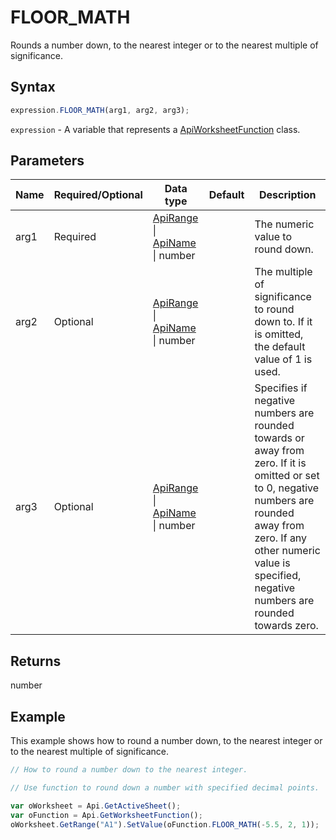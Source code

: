 # FLOOR_MATH

Rounds a number down, to the nearest integer or to the nearest multiple of significance.

## Syntax

```javascript
expression.FLOOR_MATH(arg1, arg2, arg3);
```

`expression` - A variable that represents a [ApiWorksheetFunction](../ApiWorksheetFunction.md) class.

## Parameters

| **Name** | **Required/Optional** | **Data type** | **Default** | **Description** |
| ------------- | ------------- | ------------- | ------------- | ------------- |
| arg1 | Required | [ApiRange](../../ApiRange/ApiRange.md) \| [ApiName](../../ApiName/ApiName.md) \| number |  | The numeric value to round down. |
| arg2 | Optional | [ApiRange](../../ApiRange/ApiRange.md) \| [ApiName](../../ApiName/ApiName.md) \| number |  | The multiple of significance to round down to. If it is omitted, the default value of 1 is used. |
| arg3 | Optional | [ApiRange](../../ApiRange/ApiRange.md) \| [ApiName](../../ApiName/ApiName.md) \| number |  | Specifies if negative numbers are rounded towards or away from zero. If it is omitted or set to 0, negative numbers are rounded away from zero. If any other numeric value is specified, negative numbers are rounded towards zero. |

## Returns

number

## Example

This example shows how to round a number down, to the nearest integer or to the nearest multiple of significance.

```javascript editor-xlsx
// How to round a number down to the nearest integer.

// Use function to round down a number with specified decimal points.

var oWorksheet = Api.GetActiveSheet();
var oFunction = Api.GetWorksheetFunction();
oWorksheet.GetRange("A1").SetValue(oFunction.FLOOR_MATH(-5.5, 2, 1));
```
